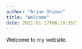 ```yaml
---
author: "Arjun Dhiman"
title: "Welcome"
date: 2021-01-17T06:28:35Z
---
```


Welcome to my website.

